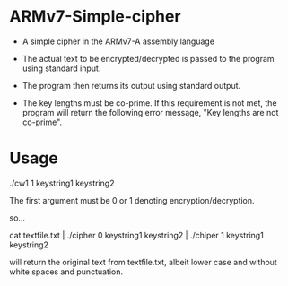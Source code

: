# ARMv7-Simple-cipher
- A simple cipher in the ARMv7-A assembly language

- The actual text to be encrypted/decrypted is passed to the program using standard
input. 

- The program then returns its output using standard output.

- The key lengths must be co-prime. If this requirement is not met, the program will return the following error message, "Key lengths are not co-prime".


# Usage

./cw1 1 keystring1 keystring2

The first argument must be 0 or 1 denoting encryption/decryption.

so...

cat textfile.txt | ./cipher 0 keystring1 keystring2 | ./chiper 1 keystring1 keystring2

will  return the original text from textfile.txt, albeit lower case and without
white spaces and punctuation.
